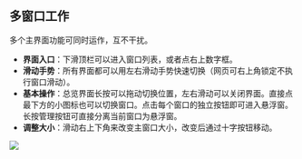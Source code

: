 ## 多窗口工作
多个主界面功能可同时运作，互不干扰。

* **界面入口**：下滑顶栏可以进入窗口列表，或者点右上数字框。
* **滑动手势**：所有界面都可以用左右滑动手势快速切换（网页可右上角锁定不执行窗口滑动）。
* **基本操作**：总览界面长按可以拖动切换位置，左右滑动可以关闭界面。直接点最下方的小图标也可以切换窗口。点击每个窗口的独立按钮即可进入悬浮窗。长按管理按钮可直接分离当前窗口为悬浮窗。
* **调整大小**：滑动右上下角来改变主窗口大小，改变后通过十字按钮移动。

![](http://ww1.sinaimg.cn/large/6b1dd0a7ly1fzragpv52zj20u01fcgp0.jpg)
